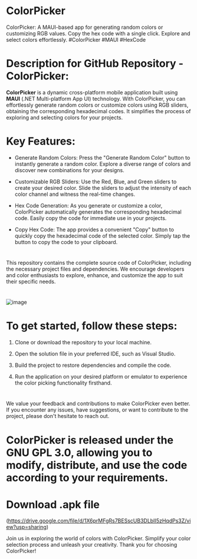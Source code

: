 # ColorPicker
ColorPicker: A MAUI-based app for generating random colors or customizing RGB values. Copy the hex code with a single click. Explore and select colors effortlessly. #ColorPicker #MAUI #HexCode

# Description for GitHub Repository - ColorPicker:

**ColorPicker** is a dynamic cross-platform mobile application built using **MAUI** (.NET Multi-platform App UI) technology. With ColorPicker, you can effortlessly generate random colors or customize colors using RGB sliders, obtaining the corresponding hexadecimal codes. It simplifies the process of exploring and selecting colors for your projects.
#
# Key Features:
- Generate Random Colors: Press the "Generate Random Color" button to instantly generate a random color. Explore a diverse range of colors and discover new combinations for your designs.

- Customizable RGB Sliders: Use the Red, Blue, and Green sliders to create your desired color. Slide the sliders to adjust the intensity of each color channel and witness the real-time changes.

- Hex Code Generation: As you generate or customize a color, ColorPicker automatically generates the corresponding hexadecimal code. Easily copy the code for immediate use in your projects.

- Copy Hex Code: The app provides a convenient "Copy" button to quickly copy the hexadecimal code of the selected color. Simply tap the button to copy the code to your clipboard.
#
This repository contains the complete source code of ColorPicker, including the necessary project files and dependencies. We encourage developers and color enthusiasts to explore, enhance, and customize the app to suit their specific needs.
#
![image](https://github.com/aadarsh0001/ColorPicker/assets/117271222/db4a75e6-6af6-499a-a92b-9c0adbbf2dd9)

# To get started, follow these steps:

1. Clone or download the repository to your local machine.

2. Open the solution file in your preferred IDE, such as Visual Studio.
 
3. Build the project to restore dependencies and compile the code.

4. Run the application on your desired platform or emulator to experience the color picking functionality firsthand.
 
#
We value your feedback and contributions to make ColorPicker even better. If you encounter any issues, have suggestions, or want to contribute to the project, please don't hesitate to reach out.

# ColorPicker is released under the **GNU GPL 3.0**, allowing you to modify, distribute, and use the code according to your requirements.

# Download .apk file
(https://drive.google.com/file/d/1X6prMFgRs7BESscUB3DLbII5zHqdPs3Z/view?usp=sharing)

Join us in exploring the world of colors with ColorPicker. Simplify your color selection process and unleash your creativity. Thank you for choosing ColorPicker!



